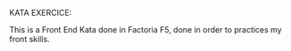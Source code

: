 KATA EXERCICE:

This is a Front End Kata done in Factoria F5, done in order to practices my front skills.
